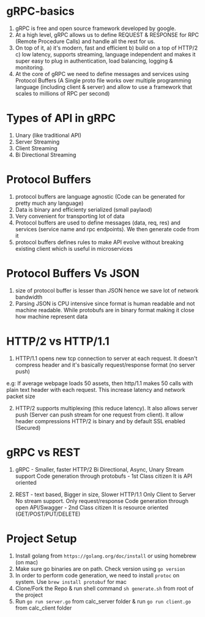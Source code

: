 # gRPC-basics
1. gRPC is free and open source framework developed by google.
2. At a high level, gRPC allows us to define REQUEST & RESPONSE for RPC (Remote Procedure Calls) and handle all the rest for us.
3. On top of it, 
    a) it's modern, fast and efficient 
    b) build on a top of HTTP/2
    c) low latency, supports streaming, language independent and makes it super easy to plug in authentication, load balancing, logging & monitoring.
4. At the core of gRPC we need to define messages and services using Protocol Buffers
(A Single proto file works over multiple programming language (including client & server) and allow to use a framework that scales to millions of RPC per second)

# Types of API in gRPC
1. Unary (like traditional API)
2. Server Streaming
3. Client Streaming
4. Bi Directional Streaming

# Protocol Buffers
1. protocol buffers are language agnostic (Code can be generated for pretty much any language)
2. Data is binary and efficienty serialized (small paylaod)
3. Very convenient for transporting lot of data
4. Protocol buffers are used to define messages (data, req, res) and services (service name and rpc endpoints). We then generate code from it
5. protocol buffers defines rules to make API evolve without breaking existing client which is useful in microservices

# Protocol Buffers Vs JSON
1. size of protocol buffer is lesser than JSON hence we save lot of network bandwidth
2. Parsing JSON is CPU intensive since format is human readable and not machine readable. While protobufs are in binary format making it close how machine represent data

# HTTP/2 vs HTTP/1.1
1. HTTP/1.1 opens new tcp connection to server at each request. It doesn't compress header and it's basically request/response format (no server push)

e.g: If average webpage loads 50 assets, then http/1.1 makes 50 calls with plain text header with each request.
This increase latency and network packet size

2. HTTP/2 supports multiplexing (this reduce latency). It also allows server push (Server can push stream for one request from client). It allow header compressions
HTTP/2 is binary and by default SSL enabled (Secured)

# gRPC vs REST
1. gRPC  - 
    Smaller, faster 
    HTTP/2
    Bi Directional, Async, Unary
    Stream support
    Code generation through protobufs - 1st Class citizen
    It is API oriented

2. REST -
    text based, Bigger in size, Slower
    HTTP/1.1
    Only Client to Server
    No stream support. Only request/response
    Code generation through open API/Swagger - 2nd Class citizen
    It is resource oriented (GET/POST/PUT/DELETE)

# Project Setup
1. Install golang from `https://golang.org/doc/install` or using homebrew (on mac)
2. Make sure go binaries are on path. Check version using `go version`
3. In order to perform code generation, we need to install `protoc` on system. Use `brew install protobuf` for mac
4. Clone/Fork the Repo & run shell command `sh generate.sh` from root of the project
5. Run `go run server.go` from calc_server folder & run `go run client.go` from calc_client folder